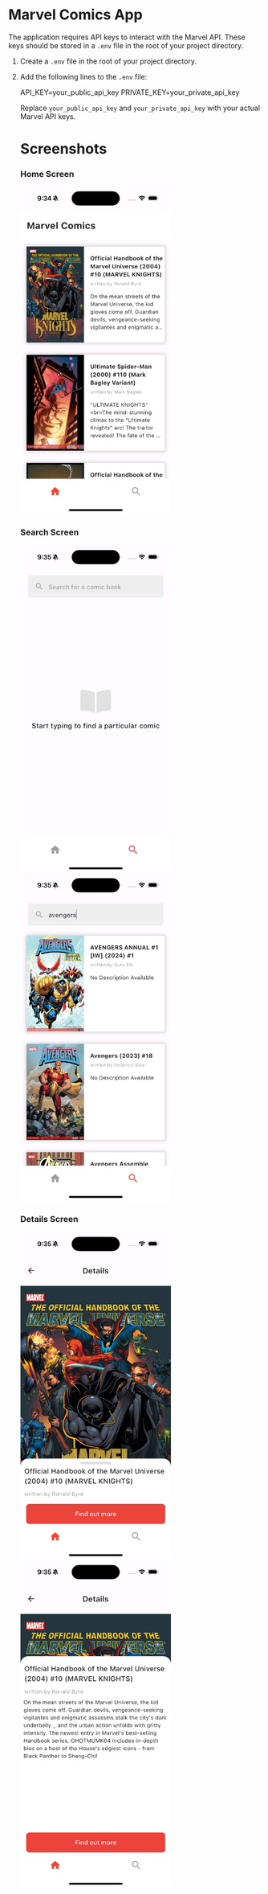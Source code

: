# Marvel Comics App

The application requires API keys to interact with the Marvel API. These keys should be stored in a `.env` file in the root of your project directory.

1. Create a `.env` file in the root of your project directory.
2. Add the following lines to the `.env` file:

   API_KEY=your_public_api_key
   PRIVATE_KEY=your_private_api_key

   Replace `your_public_api_key` and `your_private_api_key` with your actual Marvel API keys.

   # Screenshots

   ### Home Screen

   <img src="./screenshots/home_screen.png" alt="Home Screen" width="300"/>

   ### Search Screen

   <img src="./screenshots/search_screen.png" alt="Search Screen" width="300"/>
   <img src="./screenshots/search_screen2.png" alt="Search Screen 2" width="300"/>

   ### Details Screen

   <img src="./screenshots/details_screen.png" alt="Details Screen" width="300"/>
   <img src="./screenshots/details_screen_expanded.png" alt="Details Screen Expanded" width="300"/>
